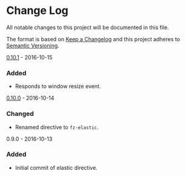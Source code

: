 # Change Log
All notable changes to this project will be documented in this file.

The format is based on [Keep a Changelog](http://keepachangelog.com/)
and this project adheres to [Semantic Versioning](http://semver.org/).

[0.10.1] - 2016-10-15
### Added
- Responds to window resize event.

[0.10.0] - 2016-10-14
### Changed
- Renamed directive to `fz-elastic`.

0.9.0 - 2016-10-13
### Added
- Initial commit of elastic directive.

[0.10.1]: https://github.com/fiznool/angular2-elastic/compare/v0.10.0...v0.10.1
[0.10.0]: https://github.com/fiznool/angular2-elastic/compare/v0.9.0...v0.10.0
